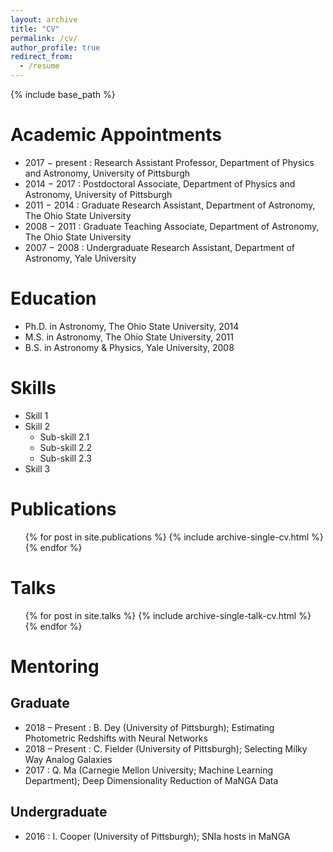 ```yaml
---
layout: archive
title: "CV"
permalink: /cv/
author_profile: true
redirect_from:
  - /resume
---
```


{% include base_path %}

Academic Appointments
======
* 2017 − present : Research Assistant Professor, Department of Physics and Astronomy, University of Pittsburgh
* 2014 − 2017 : Postdoctoral Associate, Department of Physics and Astronomy, University of Pittsburgh
* 2011 − 2014 : Graduate Research Assistant, Department of Astronomy, The Ohio State University
* 2008 − 2011 : Graduate Teaching Associate, Department of Astronomy, The Ohio State University
* 2007 − 2008 : Undergraduate Research Assistant, Department of Astronomy, Yale University

Education
======
* Ph.D. in Astronomy, The Ohio State University, 2014
* M.S. in Astronomy, The Ohio State University, 2011
* B.S. in Astronomy & Physics, Yale University, 2008

Skills
======
* Skill 1
* Skill 2
  * Sub-skill 2.1
  * Sub-skill 2.2
  * Sub-skill 2.3
* Skill 3

Publications
======
  <ul>{% for post in site.publications %}
    {% include archive-single-cv.html %}
  {% endfor %}</ul>

Talks
======
  <ul>{% for post in site.talks %}
    {% include archive-single-talk-cv.html %}
  {% endfor %}</ul>


Mentoring
======
Graduate
--------
* 2018 – Present : B. Dey (University of Pittsburgh); Estimating Photometric Redshifts with Neural Networks
* 2018 – Present : C. Fielder (University of Pittsburgh); Selecting Milky Way Analog Galaxies
* 2017 : Q. Ma (Carnegie Mellon University; Machine Learning Department); Deep Dimensionality Reduction of MaNGA Data

Undergraduate
-------------
* 2016 : I. Cooper (University of Pittsburgh); SNIa hosts in MaNGA
